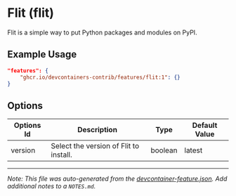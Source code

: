 
# Flit (flit)

Flit is a simple way to put Python packages and modules on PyPI.

## Example Usage

```json
"features": {
    "ghcr.io/devcontainers-contrib/features/flit:1": {}
}
```

## Options

| Options Id | Description | Type | Default Value |
|-----|-----|-----|-----|
| version | Select the version of Flit to install. | boolean | latest |



---

_Note: This file was auto-generated from the [devcontainer-feature.json](https://github.com/devcontainers-contrib/features/blob/main/src/flit/devcontainer-feature.json).  Add additional notes to a `NOTES.md`._
